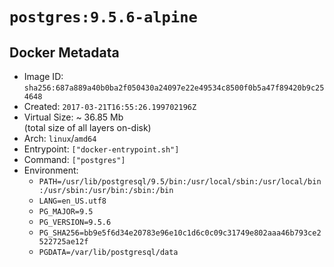 # `postgres:9.5.6-alpine`

## Docker Metadata

- Image ID: `sha256:687a889a40b0ba2f050430a24097e22e49534c8500f0b5a47f89420b9c254648`
- Created: `2017-03-21T16:55:26.199702196Z`
- Virtual Size: ~ 36.85 Mb  
  (total size of all layers on-disk)
- Arch: `linux`/`amd64`
- Entrypoint: `["docker-entrypoint.sh"]`
- Command: `["postgres"]`
- Environment:
  - `PATH=/usr/lib/postgresql/9.5/bin:/usr/local/sbin:/usr/local/bin:/usr/sbin:/usr/bin:/sbin:/bin`
  - `LANG=en_US.utf8`
  - `PG_MAJOR=9.5`
  - `PG_VERSION=9.5.6`
  - `PG_SHA256=bb9e5f6d34e20783e96e10c1d6c0c09c31749e802aaa46b793ce2522725ae12f`
  - `PGDATA=/var/lib/postgresql/data`
